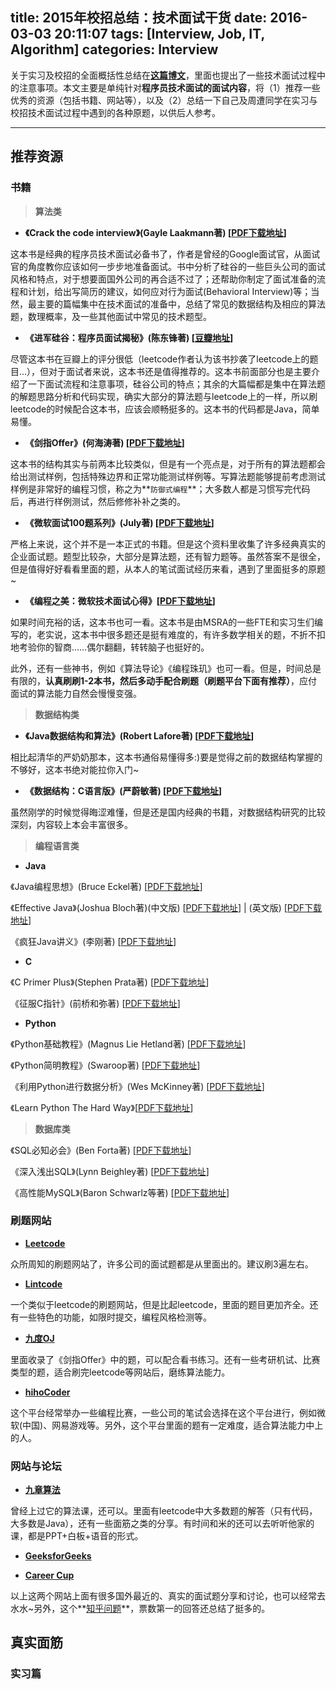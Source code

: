 title: 2015年校招总结：技术面试干货
date: 2016-03-03 20:11:07
tags: [Interview, Job, IT, Algorithm]
categories: Interview
---

关于实习及校招的全面概括性总结在[**这篇博文**](http://www.jeyzhang.com/2015-campus-recruit-summary.html)，里面也提出了一些技术面试过程中的注意事项。本文主要是单纯针对**程序员技术面试的面试内容**，将（1）推荐一些优秀的资源（包括书籍、网站等），以及（2）总结一下自己及周遭同学在实习与校招技术面试过程中遇到的各种原题，以供后人参考。

----------

## 推荐资源 ##

### 书籍 ###

> **算法类**

- **《Crack the code interview》(Gayle Laakmann著) [[PDF下载地址](http://vdisk.weibo.com/s/DpqS8KKk4Vcu)]**

这本书是经典的程序员技术面试必备书了，作者是曾经的Google面试官，从面试官的角度教你应该如何一步步地准备面试。书中分析了硅谷的一些巨头公司的面试风格和特点，对于想要面国外公司的再合适不过了；还帮助你制定了面试准备的流程和计划，给出写简历的建议，如何应对行为面试(Behavioral Interview)等；当然，最主要的篇幅集中在技术面试的准备中，总结了常见的数据结构及相应的算法题，数理概率，及一些其他面试中常见的技术题型。

- **《进军硅谷：程序员面试揭秘》(陈东锋著) [[豆瓣地址](https://book.douban.com/subject/25844586/)]**

尽管这本书在豆瓣上的评分很低（leetcode作者认为该书抄袭了leetcode上的题目...），但对于面试者来说，这本书还是值得推荐的。这本书前面部分也是主要介绍了一下面试流程和注意事项，硅谷公司的特点；其余的大篇幅都是集中在算法题的解题思路分析和代码实现，确实大部分的算法题与leetcode上的一样，所以刷leetcode的时候配合这本书，应该会顺畅挺多的。这本书的代码都是Java，简单易懂。


- **《剑指Offer》(何海涛著) [[PDF下载地址](http://vdisk.weibo.com/s/EjagsS5Ugjw)]**

这本书的结构其实与前两本比较类似，但是有一个亮点是，对于所有的算法题都会给出测试样例，包括特殊边界和正常功能测试样例等。写算法题能够提前考虑测试样例是非常好的编程习惯，称之为**`防御式编程`**；大多数人都是习惯写完代码后，再进行样例测试，然后修修补补之类的。

- **《微软面试100题系列》(July著) [[PDF下载地址](http://vdisk.weibo.com/s/akZyBqthxGDMn?from=page_100505_profile&wvr=6)]**

严格上来说，这个并不是一本正式的书籍。但是这个资料里收集了许多经典真实的企业面试题。题型比较杂，大部分是算法题，还有智力题等。虽然答案不是很全，但是值得好好看看里面的题，从本人的笔试面试经历来看，遇到了里面挺多的原题~

- **《编程之美：微软技术面试心得》[[PDF下载地址](http://download.csdn.net/detail/sunmeng_alex/4606246)]**

如果时间充裕的话，这本书也可一看。这本书是由MSRA的一些FTE和实习生们编写的，老实说，这本书中很多题还是挺有难度的，有许多数学相关的题，不折不扣地考验你的智商……偶尔翻翻，转转脑子也挺好的。

此外，还有一些神书，例如《算法导论》《编程珠玑》也可一看。但是，时间总是有限的，**认真刷刷1-2本书，然后多动手配合刷题（刷题平台下面有推荐）**，应付面试的算法能力自然会慢慢变强。


> **数据结构类**

- **《Java数据结构和算法》(Robert Lafore著) [[PDF下载地址](http://vdisk.weibo.com/s/dhYy6pCj8N-9z?from=page_100505_profile&wvr=6)]**

相比起清华的严奶奶那本，这本书通俗易懂得多:)要是觉得之前的数据结构掌握的不够好，这本书绝对能拉你入门~

- **《数据结构：C语言版》(严蔚敏著) [[PDF下载地址](http://vdisk.weibo.com/s/aFmBnrN-WDuX6)]**

虽然刚学的时候觉得晦涩难懂，但是还是国内经典的书籍，对数据结构研究的比较深刻，内容较上本会丰富很多。

> **编程语言类**

- **Java**

《Java编程思想》(Bruce Eckel著) [[PDF下载地址](http://vdisk.weibo.com/s/aPgqW10HL3Q90)]

《Effective Java》(Joshua Bloch著)(中文版) [[PDF下载地址](http://vdisk.weibo.com/s/grsVw)] | (英文版) [[PDF下载地址](http://vdisk.weibo.com/s/dq65Vm6HA4vmD)]

《疯狂Java讲义》(李刚著) [[PDF下载地址](http://vdisk.weibo.com/s/A-1hO0QV0ZhQ)]

- **C**

《C Primer Plus》(Stephen Prata著) [[PDF下载地址](http://vdisk.weibo.com/s/zfhMNTK9gWJOV)]

《征服C指针》(前桥和弥著) [[PDF下载地址](http://vdisk.weibo.com/s/e41M8kWaqoim)]

- **Python**

《Python基础教程》(Magnus Lie Hetland著) [[PDF下载地址](http://vdisk.weibo.com/s/dhZbFvYADsgqr)]

《Python简明教程》(Swaroop著) [[PDF下载地址](http://vdisk.weibo.com/s/BE2Z8B94-5w97)]

《利用Python进行数据分析》(Wes McKinney著) [[PDF下载地址](http://vdisk.weibo.com/s/AFN3jW3skIDf)]

《Learn Python The Hard Way》[[PDF下载地址](http://vdisk.weibo.com/s/BCRaGM7XY1jut)]


> **数据库类**

《SQL必知必会》(Ben Forta著) [[PDF下载地址](http://vdisk.weibo.com/s/y-3ktzWX4vlzr)]

《深入浅出SQL》(Lynn Beighley著) [[PDF下载地址](http://vdisk.weibo.com/s/aHSh1alRGXpb)]

《高性能MySQL》(Baron Schwarlz等著) [[PDF下载地址](http://vdisk.weibo.com/s/GNZwNnGfiqSm)]

### 刷题网站 ###

- **[Leetcode](https://leetcode.com/)**

众所周知的刷题网站了，许多公司的面试题都是从里面出的。建议刷3遍左右。

- **[Lintcode](http://www.lintcode.com/)**

一个类似于leetcode的刷题网站，但是比起leetcode，里面的题目更加齐全。还有一些特色的功能，如限时提交，编程风格检测等。

- **[九度OJ](http://ac.jobdu.com/)**

里面收录了《剑指Offer》中的题，可以配合看书练习。还有一些考研机试、比赛类型的题，适合刷完leetcode等网站后，磨练算法能力。

- **[hihoCoder](http://www.hihocoder.com/)**

这个平台经常举办一些编程比赛，一些公司的笔试会选择在这个平台进行，例如微软(中国)、网易游戏等。另外，这个平台里面的题有一定难度，适合算法能力中上的人。

### 网站与论坛 ###

- **[九章算法](http://www.jiuzhang.com/)**

曾经上过它的算法课，还可以。里面有leetcode中大多数题的解答（只有代码，大多数是Java），还有一些面筋之类的分享。有时间和米的还可以去听听他家的课，都是PPT+白板+语音的形式。

- **[GeeksforGeeks](http://www.geeksforgeeks.org/)** 

- **[Career Cup](https://www.careercup.com/)**

以上这两个网站上面有很多国外最近的、真实的面试题分享和讨论，也可以经常去水水~另外，这个**[知乎问题](https://www.zhihu.com/question/20368410)**，票数第一的回答还总结了挺多的。

## 真实面筋 ##

### 实习篇 ###


